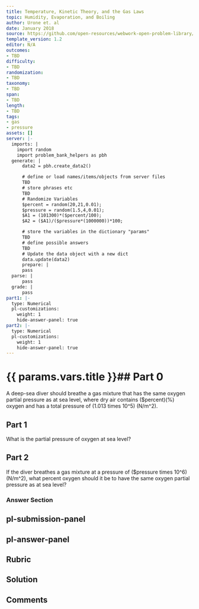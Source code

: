```yaml
---
title: Temperature, Kinetic Theory, and the Gas Laws
topic: Humidity, Evaporation, and Boiling
author: Urone et. al
date: January 2018
source: https://github.com/open-resources/webwork-open-problem-library/tree/master/Contrib/BrockPhysics/College_Physics_Urone/13.Temperature_Kinetic_Theory_and_the_Gas_Laws/Humidity_Evaporation_and_Boiling/NU_U17-13-06-009.pg
template_version: 1.2
editor: N/A
outcomes:
- TBD
difficulty:
- TBD
randomization:
- TBD
taxonomy:
- TBD
span:
- TBD
length:
- TBD
tags:
- gas
- pressure
assets: []
server: |-
  imports: |
    import random
    import problem_bank_helpers as pbh
  generate: |
      data2 = pbh.create_data2()

      # define or load names/items/objects from server files
      TBD
      # store phrases etc
      TBD
      # Randomize Variables
      $percent = random(20,21,0.01);
      $pressure = random(1.5,4,0.01);
      $A1 = (101300)*($percent/100);
      $A2 = ($A1)/($pressure*(1000000))*100;

      # store the variables in the dictionary "params"
      TBD
      # define possible answers
      TBD
      # Update the data object with a new dict
      data.update(data2)
      prepare: |
      pass
  parse: |
      pass
  grade: |
      pass
part1: |-
  type: Numerical
  pl-customizations:
    weight: 1
    hide-answer-panel: true
part2: |-
  type: Numerical
  pl-customizations:
    weight: 1
    hide-answer-panel: true
---
```


# {{ params.vars.title }}## Part 0 
A deep-sea diver should breathe a gas mixture that has the same oxygen partial pressure as at sea level, where dry air contains ($percent)(%) oxygen and has a total pressure of (1.013 times 10^5) (N/m^2). 
## Part 1 
What is the partial pressure of oxygen at sea level? 
## Part 2 
If the diver breathes a gas mixture at a pressure of ($pressure times 10^6) (N/m^2), what percent oxygen should it be to have the same oxygen partial pressure as at sea level? 


### Answer Section 


## pl-submission-panel 


## pl-answer-panel 


## Rubric 


## Solution 


## Comments 


